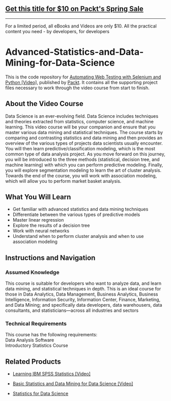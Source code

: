 ## [Get this title for $10 on Packt's Spring Sale](https://www.packt.com/V09769?utm_source=github&utm_medium=packt-github-repo&utm_campaign=spring_10_dollar_2022)
-----
For a limited period, all eBooks and Videos are only $10. All the practical content you need \- by developers, for developers

# Advanced-Statistics-and-Data-Mining-for-Data-Science

This is the code repository for [Automating Web Testing with Selenium and Python [Video]](https://prod.packtpub.com/in/big-data-and-business-intelligence/advanced-statistics-and-data-mining-data-science-video), published by [Packt](https://www.packtpub.com/?utm_source=github). It contains all the supporting project files necessary to work through the video course from start to finish.

## About the Video Course
Data Science is an ever-evolving field. Data Science includes techniques and theories extracted from statistics, computer science, and machine learning. This video course will be your companion and ensure that you master various data mining and statistical techniques.
The course starts by comparing and contrasting statistics and data mining and then provides an overview of the various types of projects data scientists usually encounter. You will then learn predictive/classification modeling, which is the most common type of data analysis project. As you move forward on this journey, you will be introduced to the three methods (statistical, decision tree, and machine learning) with which you can perform predictive modeling. Finally, you will explore segmentation modeling to learn the art of cluster analysis. Towards the end of the course, you will work with association modeling, which will allow you to perform market basket analysis.

<H2>What You Will Learn</H2>
<DIV class=book-info-will-learn-text>
<UL>
<LI>Get familiar with advanced statistics and data mining techniques
<LI>Differentiate between the various types of predictive models
<LI>Master linear regression
<LI>Explore the results of a decision tree
<LI>Work with neural networks
<LI>Understand when to perform cluster analysis and when to use association modeling
</LI></UL></DIV>

## Instructions and Navigation
### Assumed Knowledge
This course is suitable for developers who want to analyze data, and learn data mining, and statistical techniques in depth. This is an ideal course for those in Data Analytics, Data Management, Business Analytics, Business Intelligence, Information Security, Information Center, Finance, Marketing, and Data Mining; and specifically data developers, data warehousers, data consultants, and statisticians—across all industries and sectors	

### Technical Requirements
This course has the following requirements:<br/>
Data Analysis Software<br/>
Introductory Statistics Course<br/>






## Related Products
* [Learning IBM SPSS Statistics [Video]](https://prod.packtpub.com/in/big-data-and-business-intelligence/learning-ibm-spss-statistics-video)

* [Basic Statistics and Data Mining for Data Science [Video]](https://prod.packtpub.com/in/big-data-and-business-intelligence/basic-statistics-and-data-mining-data-science-video)

* [Statistics for Data Science](https://prod.packtpub.com/in/big-data-and-business-intelligence/statistics-data-science)
